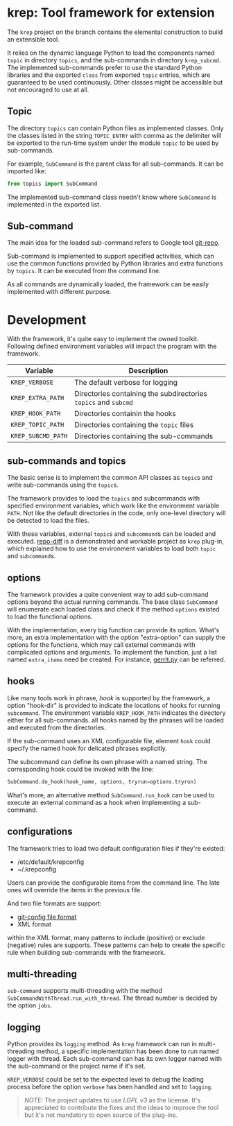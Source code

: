# krep: Tool framework for extension

The `krep` project on the branch contains the elemental construction to build
an extensible tool.

It relies on the dynamic language Python to load the components named `topic` in
directory `topics`, and the sub-commands in directory `krep_subcmd`.
The implemented sub-commands prefer to use the standard Python libraries and the
exported `class` from exported `topic` entries, which are guaranteed to be
used continuously. Other classes might be accessible but not encouraged to use
at all.

## Topic

The directory `topics` can contain Python files as implemented classes.
Only the classes listed in the string `TOPIC_ENTRY` with comma as the delimiter
will be exported to the run-time system under the module `topic` to be used by
sub-commands.

For example, `SubCommand` is the parent class for all sub-commands. It can be
imported like:

```python
from topics import SubCommand
```

The implemented sub-command class needn't know where `SubCommand` is implemented
in the exported list.

## Sub-command

The main idea for the loaded sub-command refers to Google tool [git-repo].

Sub-command is implemented to support specified activities, which can use the
common functions provided by Python libraries and extra functions by `topics`.
It can be executed from the command line.

As all commands are dynamically loaded, the framework can be easily implemented
with different purpose.

# Development

With the framework, it's quite easy to implement the owned toolkit. Following
defined environment variables will impact the program with the framework.

| Variable | Description |
|----------------|-----------------------------------------------------------------|
| `KREP_VERBOSE` | The default verbose for logging |
| `KREP_EXTRA_PATH` | Directories containing the subdirectories `topics` and `subcmd` |
| `KREP_HOOK_PATH` | Directories containin the hooks |
| `KREP_TOPIC_PATH` | Directories containing the `topic` files |
| `KREP_SUBCMD_PATH` | Directories containing the sub-commands |

## sub-commands and topics

The basic sense is to implement the common API classes as `topic`s and write
sub-commands using the `topic`s.

The framework provides to load the `topics` and subcommands with specified
environment variables, which work like the environment variable `PATH`. Not like
the default directories in the code, only one-level directory will be detected
to load the files. 

With these variables, external `topic`s and `subcommand`s can be loaded and
executed. [repo-diff] is a demonstrated and workable project as `krep` plug-in,
which explained how to use the environment variables to load both `topic` and
`subcommand`s.

## options

The framework provides a quite convenient way to add sub-command options beyond
the actual running commands. The base class `SubCommand` will enumerate each
loaded class and check if the method `options` existed to load the functional
options.

With the implementation, every big function can provide its option. What's more,
an extra implementation with the option "extra-option" can supply the options
for the functions, which may call external commands with complicated options and
arguments. To implement the function, just a list named `extra_items` need be
created. For instance, [gerrit.py] can be referred.

## hooks

Like many tools work in phrase, *hook* is supported by the framework, a option
"hook-dir" is provided to indicate the locations of hooks for running
`subcommand`. The environment variable `KREP_HOOK_PATH` indicates the directory
either for all sub-commands. all hooks named by the phrases will be loaded and
executed from the directories.

If the sub-command uses an XML configurable file, element `hook` could specify
the named hook for delicated phrases explicitly.

The subcommand can define its own phrase with a named string. The corresponding
hook could be invoked with the line:

```python
SubCommand.do_hook(hook_name, options, tryrun=options.tryrun)
```

What's more, an alternative method `SubCommand.run_hook` can be used to execute
an external command as a hook when implementing a sub-command.

## configurations

The framework tries to load two default configuration files if they're existed:

- /etc/default/krepconfig
- ~/.krepconfig

Users can provide the configurable items from the command line. The late ones
will override the items in the previous file.

And two file formats are support:

- [git-config file format](https://git-scm.com/docs/git-config/2.16.0#_configuration_file)
- XML format

within the XML format, many patterns to include (positive) or exclude (negative)
rules are supports. These patterns can help to create the specific rule when
building sub-commands with the framework.

## multi-threading

`sub-command` supports multi-threading with the method
`SubCommandWithThread.run_with_thread`. The thread number is decided by the
option `jobs`.

## logging

Python provides its `logging` method. As `krep` framework can run in
multi-threading method, a specific implementation has been done to run named
logger with thread. Each sub-command can has its own logger named with the
sub-command or the project name if it's set.

`KREP_VERBOSE` could be set to the expected level to debug the loading process
before the option `verbose` has been handled and set to `logging`.

> *NOTE:* The project updates to use *LGPL v3* as the license. It's appreciated to
> contribute the fixes and the ideas to improve the tool but it's not mandatory to
> open source of the plug-ins.

[gerrit.py]: https://github.com/cadappl/krep/blob/cm/topics/gerrit.py
[git-repo]: https://gerrit.googlesource.com/git-repo
[repo-diff]: https://github.com/cadappl/krep_plugin_git_diff
